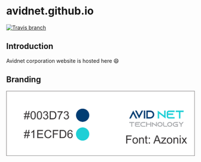 # avidnet.github.io
[![Travis branch](https://img.shields.io/travis/com/Avidnet/Avidnet.github.io/src.svg?style=flat-square)](https://travis-ci.com/Avidnet/Avidnet.github.io)

## Introduction
Avidnet corporation website is hosted here :smile:

## Branding
![branding](branding/brand.png)
